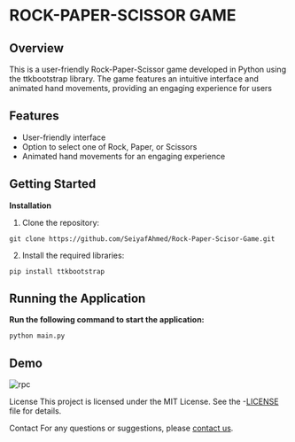 # ROCK-PAPER-SCISSOR GAME
## Overview
This is a user-friendly Rock-Paper-Scissor game developed in Python using the ttkbootstrap library. The game features an intuitive interface and animated hand movements, providing an engaging experience for users

## Features
- User-friendly interface
- Option to select one of Rock, Paper, or Scissors
- Animated hand movements for an engaging experience
    
## Getting Started

**Installation**

1. Clone the repository:
```
git clone https://github.com/SeiyafAhmed/Rock-Paper-Scisor-Game.git
```

2. Install the required libraries:
```
pip install ttkbootstrap
```

## Running the Application
**Run the following command to start the application:**
```
python main.py
```


## Demo
![rpc](https://github.com/user-attachments/assets/59fddc14-375b-4f6b-847a-2c075f318553)


License
This project is licensed under the MIT License. See the -[LICENSE](https://github.com/SeiyafAhmed/Rock-Paper-Scisor-Game/blob/main/LICENSE) file for details. 

Contact
For any questions or suggestions, please [contact us](mailto:seiyafahmed.ofc@gmail.com).
